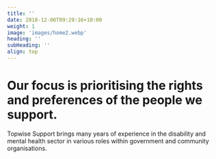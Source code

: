 ```yaml
---
title: ''
date: 2018-12-06T09:29:16+10:00
weight: 1
image: 'images/home2.webp'
heading: ''
subHeading: ''
align: top
---
```


# Our focus is prioritising the rights and preferences of the people we support.

Topwise Support brings many years of experience in the disability and mental health sector in various roles within government and community organisations.
